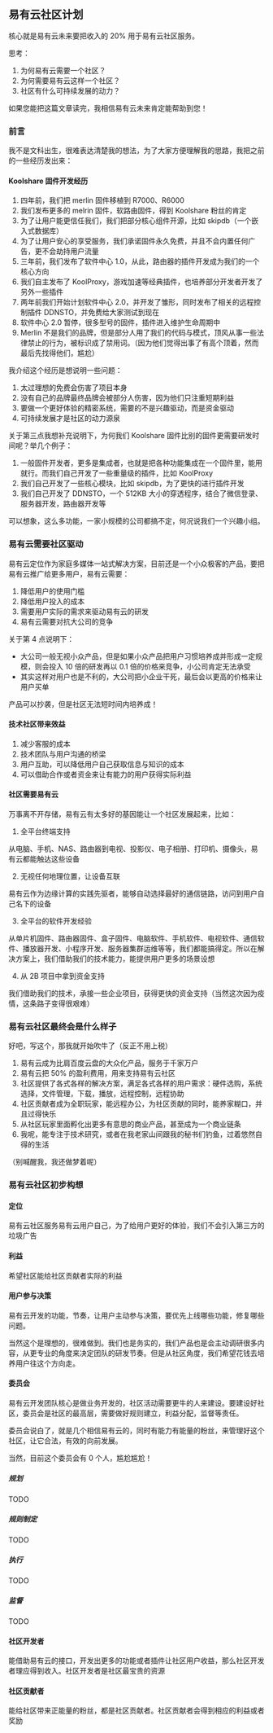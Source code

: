 ## 易有云社区计划

核心就是易有云未来要把收入的 20% 用于易有云社区服务。

思考：

1. 为何易有云需要一个社区？
2. 为何需要易有云这样一个社区？
3. 社区有什么可持续发展的动力？

如果您能把这篇文章读完，我相信易有云未来肯定能帮助到您！

### 前言

我不是文科出生，很难表达清楚我的想法，为了大家方便理解我的思路，我把之前的一些经历发出来：

#### Koolshare 固件开发经历

1. 四年前，我们把 merlin 固件移植到 R7000、R6000
2. 我们发布更多的 melrin 固件，软路由固件，得到 Koolshare 粉丝的肯定
3. 为了让用户能更信任我们，我们把部分核心组件开源，比如 skipdb（一个嵌入式数据库）
4. 为了让用户安心的享受服务，我们承诺固件永久免费，并且不会内置任何广告，更不会劫持用户流量
5. 三年前，我们发布了软件中心 1.0，从此，路由器的插件开发成为我们的一个核心方向
6. 我们自主发布了 KoolProxy，游戏加速等经典插件，也培养部分开发者开发了另外一些插件
7. 两年前我们开始计划软件中心 2.0，并开发了雏形，同时发布了相关的远程控制插件 DDNSTO，并免费给大家测试到现在
8. 软件中心 2.0 暂停，很多型号的固件，插件进入维护生命周期中
9. Merlin 不是我们的品牌，但是部分人用了我们的代码与模式，顶风从事一些法律禁止的行为，被标识成了禁用词。（因为他们觉得出事了有高个顶着，然而最后先找得他们，尴尬）

我介绍这个经历是想说明一些问题：

1. 太过理想的免费会伤害了项目本身
2. 没有自己的品牌最终品牌会被部分人伤害，因为他们只注重短期利益
3. 要做一个更好体验的精密系统，需要的不是兴趣驱动，而是资金驱动
4. 可持续发展才是社区的动力源泉

关于第三点我想补充说明下，为何我们 Koolshare 固件比别的固件更需要研发时间呢？举几个例子：

1. 一般固件开发者，更多是集成者，也就是把各种功能集成在一个固件里，能用就行。而我们自己开发了一些重量级的插件，比如 KoolProxy
2. 我们自己开发了一些核心模块，比如 skipdb，为了更快的进行插件开发
3. 我们自己开发了 DDNSTO，一个 512KB 大小的穿透程序，结合了微信登录、服务器开发，路由器开发等

可以想象，这么多功能，一家小规模的公司都搞不定，何况说我们一个兴趣小组。

### 易有云需要社区驱动

易有云定位作为家庭多媒体一站式解决方案，目前还是一个小众极客的产品，要把易有云推广给更多用户，易有云需要：
1. 降低用户的使用门槛
2. 降低用户投入的成本
3. 需要用户实际的需求来驱动易有云的研发
4. 易有云需要对抗大公司的竞争

关于第 4 点说明下：
* 大公司一般无视小众产品，但是如果小众产品把用户习惯培养成并形成一定规模，则会投入 10 倍的研发再以 0.1 倍的价格来竞争，小公司肯定无法承受
* 其实这样对用户也是不利的，大公司把小企业干死，最后会以更高的价格来让用户买单

产品可以抄袭，但是社区无法短时间内培养成！

#### 技术社区带来效益

1. 减少客服的成本
2. 技术团队与用户沟通的桥梁
3. 用户互助，可以降低用户自己获取信息与知识的成本
4. 可以借助合作或者资金来让有能力的用户获得实际利益

#### 社区需要易有云

万事离不开存储，易有云有太多好的基因能让一个社区发展起来，比如：

1. 全平台终端支持

从电脑、手机、NAS、路由器到电视、投影仪、电子相册、打印机、摄像头，易有云都能触达这些设备

2. 无视任何地理位置，让设备互联

易有云作为边缘计算的实践先驱者，能够自动选择最好的通信链路，访问到用户自己名下的设备

3. 全平台的软件开发经验

从单片机固件、路由器固件、盒子固件、电脑软件、手机软件、电视软件、通信软件、播放器开发、小程序开发、服务器集群运维等等，我们都能搞得定。所以在解决方案上，我们借助我们的技术能力，能提供用户更多的场景设想

4. 从 2B 项目中拿到资金支持

我们借助我们的技术，承接一些企业项目，获得更快的资金支持（当然这次因为疫情，这条路子变得很艰难）

### 易有云社区最终会是什么样子

好吧，写这个，那我就开始吹牛了（反正不用上税）

1. 易有云成为比肩百度云盘的大众化产品，服务于千家万户
2. 易有云把 50% 的盈利费用，用来支持易有云社区
3. 社区提供了各式各样的解决方案，满足各式各样的用户需求：硬件选购，系统选择，文件管理，下载，播放，远程控制，远程协助
4. 社区贡献者成为全职玩家，能远程办公，为社区贡献的同时，能养家糊口，并且过得快乐
5. 从社区玩家里面孵化出更多有意思的商业产品，甚至成为一个商业链条
6. 我呢，能专注于技术研究，或者在我老家山间跟我的秘书们钓鱼，过着悠然自得的生活

（别喊醒我，我还做梦着呢）

### 易有云社区初步构想

#### 定位

易有云社区服务易有云用户自己，为了给用户更好的体验，我们不会引入第三方的垃圾广告

#### 利益

希望社区能给社区贡献者实际的利益

#### 用户参与决策

易有云开发的功能，节奏，让用户主动参与决策，要优先上线哪些功能，修复哪些问题。

当然这个是理想的，很难做到。我们也是务实的，我们产品也是会主动调研很多内容，从更专业的角度来决定团队的研发节奏。但是从社区角度，我们希望花钱去培养用户往这个方向走。

#### 委员会

易有云开发团队核心是做业务开发的，社区活动需要更牛的人来建设。要建设好社区，委员会是社区的最高层，需要做好规则建立，利益分配，监督等责任。

委员会说白了，就是几个相信易有云的，同时有能力有能量的粉丝，来管理好这个社区，让它合法，有效的向前发展。

当然，目前这个委员会有 0 个人，尴尬尴尬！

##### 规划

TODO

##### 规则制定

TODO

##### 执行

TODO

##### 监督

TODO 

#### 社区开发者

能借助易有云的接口，开发出更多的功能或者插件让社区用户收益，那么社区开发者理应得到收入。社区开发者是社区最宝贵的资源

#### 社区贡献者

能给社区带来正能量的粉丝，都是社区贡献者。社区贡献者会得到相应的利益或者奖励

